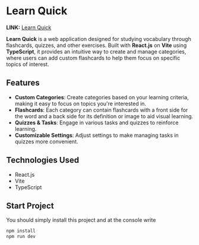 # Learn Quick

**LINK:** [Learn Quick](https://learn-quick-mu.vercel.app/)

**Learn Quick** is a web application designed for studying vocabulary through flashcards, quizzes, and other exercises. Built with **React.js** on **Vite** using **TypeScript**, it provides an intuitive way to create and manage categories, where users can add custom flashcards to help them focus on specific topics of interest.

## Features

-  **Custom Categories**: Create categories based on your learning criteria, making it easy to focus on topics you're interested in.
-  **Flashcards**: Each category can contain flashcards with a front side for the word and a back side for its definition or image to aid visual learning.
-  **Quizzes & Tasks**: Engage in various tasks and quizzes to reinforce learning.
-  **Customizable Settings**: Adjust settings to make managing tasks in quizzes more convenient.

## Technologies Used

-  React.js
-  Vite
-  TypeScript

## Start Project

You should simply install this project and at the console write

```bash
npm install
npm run dev
```
